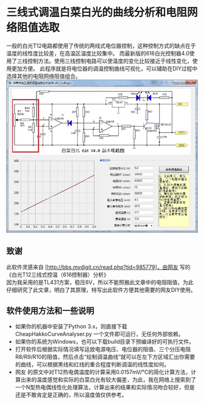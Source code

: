 # 三线式调温白菜白光的曲线分析和电阻网络阻值选取

一般的白光T12电路都使用了传统的两线式电位器控制，这种控制方式的缺点在于温度的线性度比较差，在高温区温度比较集中。
而最新版的616白光控制器4.0使用了三线控制方法。使用三线控制电路可以使温度的变化比较接近于线性变化，使用更加方便。
此程序就是将电位器的调温控制曲线可视化，可以辅助在DIY过程中选择其他的电阻网络阻值组合。
![ScreenShot](https://raw.githubusercontent.com/cdhigh/CheapHakkoCurveAnalyser/master/GUI/ScreenShoot.jpg)

## 致谢
此软件灵感来自 [http://bbs.mydigit.cn/read.php?tid=985779]，由网友 <master0123>写的《白光T12三线式控温（616控制器）分析》<br />
因为我采用的是TL431方案，稳压6V，所以不能照搬此文章中的电阻阻值，为此仔细研究了此文章，明白了其原理，特写出此软件方便其他需要的网友DIY使用。

## 软件使用方法和一些说明
  * 如果你的机器中安装了Python 3.x，则直接下载 CheapHakkoCurveAnalyser.py 一个文件即可运行，无任何外部依赖。
  * 如果你的系统为Windows，也可以下载build目录下预编译好的可执行文件。
  * 打开软件后根据实际情况填写运放电源电压、电位器的阻值、三个分压电阻R8/R9/R10的阻值，然后点击“绘制调温曲线”就可以在左下方区域汇出你需要的曲线，可以根据黑线和红线的重合程度判断调温的线性度如何。
  * 网友 <master0123> 的原文中对T12热电偶温度的计算采用0.0157mV/℃的简化计算方法，计算出来的温度感觉和实际的白菜白光有较大偏差，为此，我在网络上搜索到了一个N型热电偶线性化处理算法，计算出来的结果和实际情况吻合较好，但是还是不敢肯定是正确的，所以温度值仅供参考。
  
